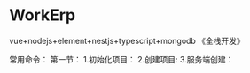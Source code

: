 # WorkErp
vue+nodejs+element+nestjs+typescript+mongodb 《全栈开发》

常用命令：
    第一节：
        1.初始化项目：
        2.创建项目:
        3.服务端创建：